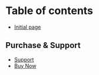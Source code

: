# Table of contents

* [Initial page](README.md)

## Purchase & Support

* [Support](https://support.varunsridharan.in)
* [Buy Now](https://1.envato.market/31018990)

